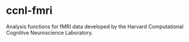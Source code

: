 ccnl-fmri
====

Analysis functions for fMRI data developed by the Harvard Computational Cognitive Neuroscience Laboratory.
